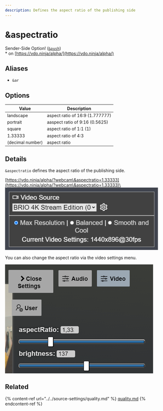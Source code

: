 ```yaml
---
description: Defines the aspect ratio of the publishing side
---
```


# \&aspectratio

Sender-Side Option! ([`&push`](../../source-settings/push.md))\
\* on [https://vdo.ninja/alpha/](https://vdo.ninja/alpha/)

## Aliases

* `&ar`

## Options

| Value            | Description                     |
| ---------------- | ------------------------------- |
| landscape        | aspect ratio of 16:9 (1.777777) |
| portrait         | aaspect ratio of 9:16 (0.5625)  |
| square           | aspect ratio of 1:1 (1)         |
| 1.33333          | aspect ratio of 4:3             |
| (decimal number) | aspect ratio                    |

## Details

`&aspectratio` defines the aspect ratio of the publishing side.

[https://vdo.ninja/alpha/?webcam\&aspectratio=1.33333](https://vdo.ninja/alpha/?webcam\&aspectratio=1.33333)\
![](<../../.gitbook/assets/image (102).png>)

You can also change the aspect ratio via the video settings menu.

![](<../../.gitbook/assets/image (103).png>)

## Related

{% content-ref url="../../source-settings/quality.md" %}
[quality.md](../../source-settings/quality.md)
{% endcontent-ref %}
